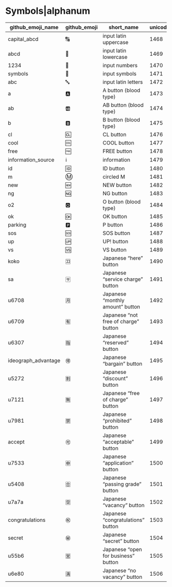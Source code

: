 # Symbols|alphanum

|github_emoji_name|github_emoji|short_name|unicode_index|
|---|---|---|---|
|capital_abcd|:capital_abcd:|input latin uppercase|1468|
|abcd|:abcd:|input latin lowercase|1469|
|1234|:1234:|input numbers|1470|
|symbols|:symbols:|input symbols|1471|
|abc|:abc:|input latin letters|1472|
|a|:a:|A button (blood type)|1473|
|ab|:ab:|AB button (blood type)|1474|
|b|:b:|B button (blood type)|1475|
|cl|:cl:|CL button|1476|
|cool|:cool:|COOL button|1477|
|free|:free:|FREE button|1478|
|information_source|:information_source:|information|1479|
|id|:id:|ID button|1480|
|m|:m:|circled M|1481|
|new|:new:|NEW button|1482|
|ng|:ng:|NG button|1483|
|o2|:o2:|O button (blood type)|1484|
|ok|:ok:|OK button|1485|
|parking|:parking:|P button|1486|
|sos|:sos:|SOS button|1487|
|up|:up:|UP! button|1488|
|vs|:vs:|VS button|1489|
|koko|:koko:|Japanese “here” button|1490|
|sa|:sa:|Japanese “service charge” button|1491|
|u6708|:u6708:|Japanese “monthly amount” button|1492|
|u6709|:u6709:|Japanese “not free of charge” button|1493|
|u6307|:u6307:|Japanese “reserved” button|1494|
|ideograph_advantage|:ideograph_advantage:|Japanese “bargain” button|1495|
|u5272|:u5272:|Japanese “discount” button|1496|
|u7121|:u7121:|Japanese “free of charge” button|1497|
|u7981|:u7981:|Japanese “prohibited” button|1498|
|accept|:accept:|Japanese “acceptable” button|1499|
|u7533|:u7533:|Japanese “application” button|1500|
|u5408|:u5408:|Japanese “passing grade” button|1501|
|u7a7a|:u7a7a:|Japanese “vacancy” button|1502|
|congratulations|:congratulations:|Japanese “congratulations” button|1503|
|secret|:secret:|Japanese “secret” button|1504|
|u55b6|:u55b6:|Japanese “open for business” button|1505|
|u6e80|:u6e80:|Japanese “no vacancy” button|1506|
